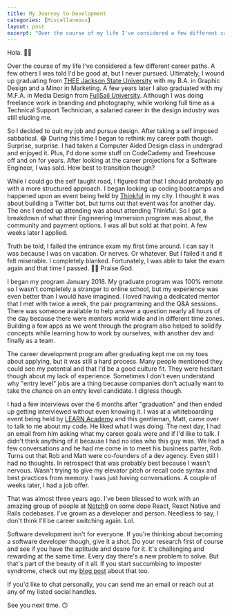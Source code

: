 ```yaml
---
title: My Journey to Development
categories: [Miscellaneous]
layout: post
excerpt: "Over the course of my life I've considered a few different career paths."
---
```


Hola. 👋🏾

Over the course of my life I've considered a few different career paths. A few others I was told I'd be good at, but I never pursued. Ultimately, I wound up graduating from [THEE Jackson State University](https://www.jsums.edu/) with my B.A. in Graphic Design and a Minor in Marketing. A few years later I also graduated with my M.F.A. in Media Design from [FullSail University](https://www.fullsail.edu/). Although I was doing freelance work in branding and photography, while working full time as a Technical Support Technician, a salaried career in the design industry was still eluding me.

So I decided to quit my job and pursue design. After taking a self imposed sabbatical. 😂 During this time I began to rethink my career path though. Surprise, surprise. I had taken a Computer Aided Design class in undergrad and enjoyed it. Plus, I'd done some stuff on CodeCademy and Treehouse off and on for years. After looking at the career projections for a Software Engineer, I was sold. How best to transition though?

While I could go the self taught road, I figured that that I should probably go with a more structured approach. I began looking up coding bootcamps and happened upon an event being held by [Thinkful](https://www.thinkful.com/) in my city. I thought it was about building a Twitter bot, but turns out that event was for another day. The one I ended up attending was about attending Thinkful. So I got a breakdown of what their Engineering Immersion program was about, the community and payment options. I was all but sold at that point. A few weeks later I applied.

Truth be told, I failed the entrance exam my first time around. I can say it was because I was on vacation. Or nerves. Or whatever. But I failed it and it felt miserable. I completely blanked. Fortunately, I was able to take the exam again and that time I passed. 🙌🏾 Praise God.

I began my program January 2018. My graduate program was 100% remote so I wasn't completely a stranger to online school, but my experience was even better than I would have imagined. I loved having a dedicated mentor that I met with twice a week, the pair programming and the Q&A sessions. There was someone available to help answer a question nearly all hours of the day because there were mentors world wide and in different time zones. Building a few apps as we went through the program also helped to solidify concepts while learning how to work by ourselves, with another dev and finally as a team.

The career development program after graduating kept me on my toes about applying, but it was still a hard process. Many people mentioned they could see my potential and that I'd be a good culture fit. They were hesitant though about my lack of experience. Sometimes I don't even understand why "entry level" jobs are a thing because companies don't actually want to take the chance on an entry level candidate. I digress though.

I had a few interviews over the 6 months after "graduation" and then ended up getting interviewed without even knowing it. I was at a whiteboarding event being held by [LEARN Academy](https://www.learnacademy.org/) and this gentleman, Matt, came over to talk to me about my code. He liked what I was doing. The next day, I had an email from him asking what my career goals were and if I'd like to talk. I didn't think anything of it because I had no idea who this guy was. We had a few conversations and he had me come in to meet his business parter, Rob. Turns out that Rob and Matt were co-founders of a dev agency. Even still I had no thoughts. In retrospect that was probably best because I wasn't nervous. Wasn't trying to give my elevator pitch or recall code syntax and best practices from memory. I was just having conversations. A couple of weeks later, I had a job offer.

That was almost three years ago. I've been blessed to work with an amazing group of people at [Notch8](https://www.notch8.com/) on some dope React, React Native and Rails codebases. I've grown as a developer and person. Needless to say, I don't think I'll be career switching again. Lol.

Software development isn't for everyone. If you're thinking about becoming a software developer though, give it a shot. Do your research first of course and see if you have the aptitude and desire for it. It's challenging and rewarding at the same time. Every day there's a new problem to solve. But that's part of the beauty of it all. If you start succumbing to imposter syndrome, check out my [blog post](/imposter-syndrome/) about that too.

If you'd like to chat personally, you can send me an email or reach out at any of my listed social handles.

See you next time. 🙃
